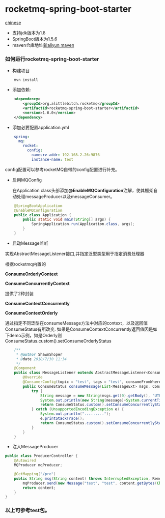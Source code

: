 rocketmq-spring-boot-starter
===================================

[chinese](https://github.com/AlittleBitch/spring-boot-starter-rocketmq/blob/master/README.md)

* 支持jdk版本为1.8
* SpringBoot版本为1.5.6
* maven仓库地址[新aliyun maven](https://maven.aliyun.com/repository/public)

### 如何运行rocketmq-spring-boot-starter

* 构建项目

```shell
	mvn install
```

* 添加依赖:


```xml
    <dependency>
        <groupId>org.alittlebitch.rocketmq</groupId>
        <artifactId>rocketmq-spring-boot-starter</artifactId>
        <version>1.0.0</version>
    </dependency>
```

* 添加必要配置application.yml

```yaml
	spring:
	  mq:
	    rocket:
	      config:
	        namesrv-addr: 192.168.2.26:9876
	        instance-name: test
```
config配置可以参考rocketMQ自带的config配置进行补充。

* 启用MQConfig

	在Application class头部添加<b>@EnableMQConfiguration</b>注解，使其框架自动处理messageProducer以及messageConsumer。

```java
	@SpringBootApplication
	@EnableMQConfiguration
	public class Application {
	    public static void main(String[] args) {
	        SpringApplication.run(Application.class, args);
	    }
	}
```

* 启动Message监听

 实现AbstractMessageListener接口,并指定泛型类型用于指定消费处理器

根据rocketmq内置的

<b>ConsumeOrderlyContext</b>

<b>ConsumeConcurrentlyContext</b>

提供了2种封装

<b>ConsumeContextConcurrently</b>

<b>ConsumeContextOrderly</b>

通过指定不同泛型在consumeMessage方法中对应的context，以及返回值ConsumeStatus有所改变.
如果是ConsumeContextConcurrently返回值因是如下demo示例，如是Orderly则ConsumeStatus.custom().setConsumeOrderlyStatus

```java
	/**
	 * @author ShawnShoper
	 * @date 2018/7/30 11:34
	 */
	@Component
	public class MessageListener extends AbstractMessageListener<ConsumeContextConcurrently> {
	    @Override
	    @ConsumerConfig(topic = "test", tags = "test", consumeFromWhere = ConsumeFromWhere.CONSUME_FROM_LAST_OFFSET)
	    public ConsumeStatus consumeMessage(List<MessageExt> msgs, ConsumeContextConcurrently context) {
	        try {
	            String message = new String(msgs.get(0).getBody(), "UTF-8");
	            System.out.println(new String(message)+System.currentTimeMillis());
	            return ConsumeStatus.custom().setConsumeConcurrentlyStatus(ConsumeConcurrentlyStatus.CONSUME_SUCCESS);
	        } catch (UnsupportedEncodingException e) {
	            System.out.println(".........");
	            e.printStackTrace();
	            return ConsumeStatus.custom().setConsumeConcurrentlyStatus(ConsumeConcurrentlyStatus.RECONSUME_LATER);
	        }
	    }
	}

```
* 注入MessageProducer

```java
public class ProducerController {
    @Autowired
    MQProducer mqProducer;

    @GetMapping("/pro")
    public String msg(String content) throws InterruptedException, RemotingException, MQClientException, MQBrokerException {
        mqProducer.send(new Message("test", "test", content.getBytes(Charset.forName("UTF-8"))));
        return content;
    }
}
```

###	以上可参考test包。